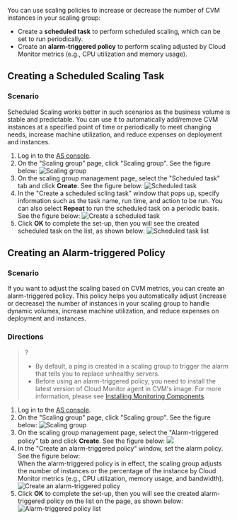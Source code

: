 You can use scaling policies to increase or decrease the number of CVM instances in your scaling group:
- Create a **scheduled task** to perform scheduled scaling, which can be set to run periodically.
- Create an **alarm-triggered policy** to perform scaling adjusted by Cloud Monitor metrics (e.g., CPU utilization and memory usage).

## Creating a Scheduled Scaling Task

### Scenario

Scheduled Scaling works better in such scenarios as the business volume is stable and predictable. You can use it to automatically add/remove CVM instances at a specified point of time or periodically to meet changing needs, increase machine utilization, and reduce expenses on deployment and instances. 


1. Log in to the [AS console](https://console.cloud.tencent.com/autoscaling).
2. On the "Scaling group" page, click "Scaling group". See the figure below:
![Scaling group](https://main.qcloudimg.com/raw/d6e81e4df05c1c8e77368c50b765a55a.png)
3. On the scaling group management page, select the "Scheduled task" tab and click **Create**. See the figure below:
![Scheduled task](https://main.qcloudimg.com/raw/9ed7c9dbfc82035a82136f5f215cc12a.png)
4. In the "Create a scheduled scling task" window that pops up, specify information such as the task name, run time, and action to be run. You can also select **Repeat** to run the scheduled task on a periodic basis. See the figure below:
![Create a scheduled task](https://main.qcloudimg.com/raw/5ebba7a45ab3db576eb3d8fd92246cfe.png)
5. Click **OK** to complete the set-up, then you will see the created scheduled task on the list, as shown below:
![Scheduled task list](https://main.qcloudimg.com/raw/f21339e4d6650929e4b69ff61ce371e5.png)

## Creating an Alarm-triggered Policy

### Scenario

If you want to adjust the scaling based on CVM metrics, you can create an alarm-triggered policy. This policy helps you automatically adjust (increase or decrease) the number of instances in your scaling group to handle dynamic volumes, increase machine utilization, and reduce expenses on deployment and instances.

### Directions

>?
> - By default,  a ping is created in a scaling group to trigger the alarm that tells you to replace unhealthy servers.
> - Before using an alarm-triggered policy, you need to install the latest version of Cloud Monitor agent in CVM's image. For more information, please see [Installing Monitoring Components](/doc/product/248/安装监控组件).

1. Log in to the [AS console](https://console.cloud.tencent.com/autoscaling).
2. On the "Scaling group" page, click "Scaling group". See the figure below:
![Scaling group](https://main.qcloudimg.com/raw/d6e81e4df05c1c8e77368c50b765a55a.png)
3. On the scaling group management page, select the "Alarm-triggered policy" tab and click **Create**. See the figure below:
![](https://main.qcloudimg.com/raw/2fac8567b4042a2c65c1906ae8f8396d.png)
4. In the "Create an alarm-triggered policy" window, set the alarm policy. See the figure below:  
When the alarm-triggered policy is in effect, the scaling group adjusts the number of instances or the percentage of the instance by Cloud Monitor metrics (e.g., CPU utilization, memory usage, and bandwidth).
![Create an alarm-triggered policy](https://main.qcloudimg.com/raw/41c7c0f95256e5b8492dc58826d13cd4.png)
5. Click **OK** to complete the set-up, then you will see the created alarm-triggered policy on the list on the page, as shown below:
![Alarm-triggered policy list](https://main.qcloudimg.com/raw/3b2af877848e11c337901172055ba466.png)



